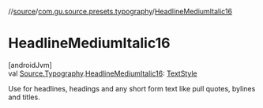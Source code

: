 //[source](../../index.md)/[com.gu.source.presets.typography](index.md)/[HeadlineMediumItalic16](-headline-medium-italic16.md)

# HeadlineMediumItalic16

[androidJvm]\
val [Source.Typography](../com.gu.source/-source/-typography/index.md).[HeadlineMediumItalic16](-headline-medium-italic16.md): [TextStyle](https://developer.android.com/reference/kotlin/androidx/compose/ui/text/TextStyle.html)

Use for headlines, headings and any short form text like pull quotes, bylines and titles.
